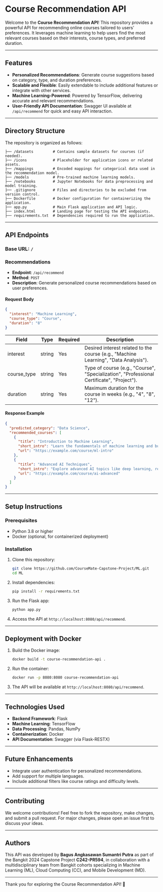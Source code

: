 # Course Recommendation API

Welcome to the **Course Recommendation API**! This repository provides a powerful API for recommending online courses tailored to users' preferences. It leverages machine learning to help users find the most relevant courses based on their interests, course types, and preferred duration.

---

## Features

- **Personalized Recommendations**: Generate course suggestions based on category, type, and duration preferences.
- **Scalable and Flexible**: Easily extendable to include additional features or integrate with other services.
- **Machine Learning-Powered**: Powered by TensorFlow, delivering accurate and relevant recommendations.
- **User-Friendly API Documentation**: Swagger UI available at `/api/recommend` for quick and easy API interaction.

---

## Directory Structure

The repository is organized as follows:

```plaintext
├── /datasets         # Contains sample datasets for courses (if needed).
├── /icons            # Placeholder for application icons or related assets.
├── /mappings         # Encoded mappings for categorical data used in the recommendation model.
├── /models           # Pre-trained machine learning models.
├── /notebooks        # Jupyter Notebooks for data preprocessing and model training.
├── .gitignore        # Files and directories to be excluded from version control.
├── Dockerfile        # Docker configuration for containerizing the application.
├── app.py            # Main Flask application and API logic.
├── index.html        # Landing page for testing the API endpoints.
├── requirements.txt  # Dependencies required to run the application.
```

---

## API Endpoints

### **Base URL**: `/`

### **Recommendations**
- **Endpoint**: `/api/recommend`  
- **Method**: `POST`  
- **Description**: Generate personalized course recommendations based on user preferences.  

#### Request Body
```json
{
  "interest": "Machine Learning",
  "course_type": "Course",
  "duration": "8"
}
```

| Field        | Type   | Required | Description                                                                                  |
|--------------|--------|----------|----------------------------------------------------------------------------------------------|
| interest     | string | Yes      | Desired interest related to the course (e.g., "Machine Learning", "Data Analysis").          |
| course_type  | string | Yes      | Type of course (e.g., "Course", "Specialization", "Professional Certificate", "Project").    |
| duration     | string | Yes      | Maximum duration for the course in weeks (e.g., "4", "8", "12").                             |

#### Response Example
```json
{
  "predicted_category": "Data Science",
  "recommended_courses": [
    {
      "title": "Introduction to Machine Learning",
      "short_intro": "Learn the fundamentals of machine learning and build your first predictive models...",
      "url": "https://example.com/course/ml-intro"
    },
    {
      "title": "Advanced AI Techniques",
      "short_intro": "Explore advanced AI topics like deep learning, reinforcement learning, and more...",
      "url": "https://example.com/course/ai-advanced"
    }
  ]
}
```

---

## Setup Instructions

### Prerequisites
- Python 3.8 or higher
- Docker (optional, for containerized deployment)

### Installation
1. Clone this repository:
   ```bash
   git clone https://github.com/CourseMate-Capstone-Project/ML.git
   cd ML
   ```
2. Install dependencies:
   ```bash
   pip install -r requirements.txt
   ```
3. Run the Flask app:
   ```bash
   python app.py
   ```
4. Access the API at `http://localhost:8080/api/recommend`.

---

## Deployment with Docker
1. Build the Docker image:
   ```bash
   docker build -t course-recommendation-api .
   ```
2. Run the container:
   ```bash
   docker run -p 8080:8080 course-recommendation-api
   ```
3. The API will be available at `http://localhost:8080/api/recommend`.

---

## Technologies Used

- **Backend Framework**: Flask
- **Machine Learning**: TensorFlow
- **Data Processing**: Pandas, NumPy
- **Containerization**: Docker
- **API Documentation**: Swagger (via Flask-RESTX)

---

## Future Enhancements

- Integrate user authentication for personalized recommendations.
- Add support for multiple languages.
- Include additional filters like course ratings and difficulty levels.

---

## Contributing

We welcome contributions! Feel free to fork the repository, make changes, and submit a pull request. For major changes, please open an issue first to discuss your ideas.

---

## Authors
 
This API was developed by **Bagus Angkasawan Sumantri Putra** as part of the Bangkit 2024 Capstone Project **C242-PR594**, in collaboration with a multidisciplinary team from Bangkit cohorts specializing in Machine Learning (ML), Cloud Computing (CC), and Mobile Development (MD).

---

Thank you for exploring the Course Recommendation API! 🚀
